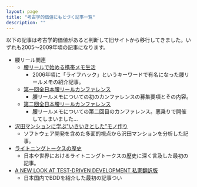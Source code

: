 ```yaml
---
layout: page
title: "考古学的価値にもとづく記事一覧"
description: ""
---
```


以下の記事は考古学的価値があると判断して旧サイトから移行してきました。いずれも2005〜2009年頃の記事になります。

* 腰リール関連
  * [腰リールで始める携帯メモ生活](/pages/ikitema2/WaistreelMemo.html)
    * 2006年頃に「ライフハック」というキーワードで有名になった腰リールメモの紹介記事。
  * [第一回全日本腰リールカンファレンス](/pages/ikitema2/WaistreelConference.html)
    * 腰リールメモについての初のカンファレンスの募集要項とその内容。
  * [第二回全日本腰リールカンファレンス](/pages/ikitema2/WaistreelConference2.html)
    * 腰リールメモについての第二回目のカンファレンス。悪乗りで開催してしまいました...
* [沢田マンションに学ぶ"いきいきとした"モノ作り](/pages/ikitema2/SawamanForEmZero.html)
  * ソフトウェア開発を含めた多面的視点から沢田マンションを分析した記事。
* [ライトニングトークスの歴史](/pages/ikitema2/LTHistoryForEM.html)
  * 日本や世界におけるライトニングトークスの歴史に深く言及した最初の記事。
* [A NEW LOOK AT TEST-DRIVEN DEVELOPMENT 私家翻訳版](/pages/ikitema2/BDDIntro.html)
  * 日本国内でBDDを紹介した最初の記事つい